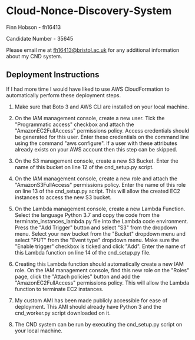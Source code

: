 # Cloud-Nonce-Discovery-System

Finn Hobson - fh16413

Candidate Number - 35645

Please email me at fh16413@bristol.ac.uk for any additional information about my CND system.

## Deployment Instructions

If I had more time I would have liked to use AWS CloudFormation to automatically perform these deployment steps. 

1. Make sure that Boto 3 and AWS CLI are installed on your local machine.

2. On the IAM management console, create a new user. Tick the "Programmatic access" checkbox and attach the "AmazonEC2FullAccess" permissions policy. Access credentials should be generated for this user. Enter these credentials on the command line using the command "aws configure". If a user with these attributes already exists on your AWS account then this step can be skipped.

3. On the S3 management console, create a new S3 Bucket. Enter the name of this bucket on line 12 of the cnd_setup.py script.

4. On the IAM management console, create a new role and attach the "AmazonS3FullAccess" permissions policy. Enter the name of this role on line 13 of the cnd_setup.py script. This will allow the created EC2 instances to access the new S3 bucket.

5. On the Lambda management console, create a new Lambda Function. Select the language Python 3.7 and copy the code from the terminate_instances_lambda.py file into the Lambda code environment. Press the "Add Trigger" button and select "S3" from the dropdown menu. Select your new bucket from the "Bucket" dropdown menu and select "PUT" from the "Event type" dropdown menu. Make sure the "Enable trigger" checkbox is ticked and click "Add". Enter the name of this Lambda function on line 14 of the cnd_setup.py file.

6. Creating this Lambda function should automatically create a new IAM role. On the IAM management console, find this new role on the "Roles" page, click the "Attach policies" button and add the "AmazonEC2FullAccess" permissions policy. This will allow the Lambda function to terminate EC2 instances. 

7. My custom AMI has been made publicly accessible for ease of deployment. This AMI should already have Python 3 and the cnd_worker.py script downloaded on it.

8. The CND system can be run by executing the cnd_setup.py script on your local machine.
